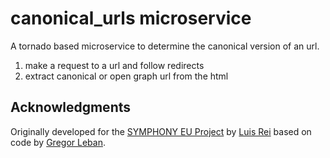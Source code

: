 # canonical_urls microservice

A tornado based microservice to determine the canonical version of an url.

 1. make a request to a url and follow redirects
 2. extract canonical or open graph url from the html


## Acknowledgments
Originally developed for the [SYMPHONY EU Project](http://projectsymphony.eu) by [Luis Rei](https://github.com/lrei) based on code by [Gregor Leban](https://github.com/gregorleban/).
